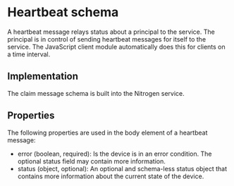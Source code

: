 # Heartbeat schema

A heartbeat message relays status about a principal to the service. The principal is in control of sending heartbeat messages for itself to the service. The JavaScript client module automatically does this for clients on a time interval.

## Implementation

The claim message schema is built into the Nitrogen service.

## Properties

The following properties are used in the body element of a heartbeat message:

* error (boolean, required): Is the device is in an error condition. The optional status field may contain more information.
* status (object, optional): An optional and schema-less status object that contains more information about the current state of the device.